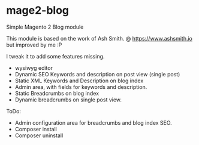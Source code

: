 # mage2-blog
Simple Magento 2 Blog module

This module is based on the work of Ash Smith. @ https://www.ashsmith.io but improved by me :P

I tweak it to add some features missing.
- wysiwyg editor
- Dynamic SEO Keywords and description on post view (single post)
- Static XML Keywords and Description on blog index
- Admin area, with fields for keywords and description.
- Static Breadcrumbs on blog index
- Dynamic breadcrumbs on single post view.

ToDo:
- Admin configuration area for breadcrumbs and blog index SEO.
- Composer install
- Composer uninstall
